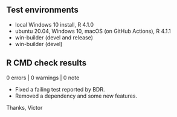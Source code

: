 ## Test environments

* local Windows 10 install, R 4.1.0
* ubuntu 20.04, Windows 10, macOS (on GitHub Actions), R 4.1.1
* win-builder (devel and release)
* win-builder (devel)

## R CMD check results

0 errors | 0 warnings | 0 note

* Fixed a failing test reported by BDR.
* Removed a dependency and some new features.

Thanks,
Victor
